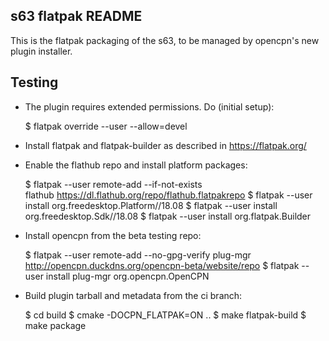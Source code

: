 s63 flatpak README
---------------------

This is the flatpak packaging of the s63, to be managed
by opencpn's new plugin installer.


Testing
-------
  - The plugin requires extended permissions. Do (initial setup):

      $ flatpak override --user --allow=devel

  - Install flatpak and flatpak-builder as described in https://flatpak.org/
  - Enable the flathub repo and install platform packages:
     
      $  flatpak --user remote-add --if-not-exists \
            flathub https://dl.flathub.org/repo/flathub.flatpakrepo
      $ flatpak --user install org.freedesktop.Platform//18.08
      $ flatpak --user install org.freedesktop.Sdk//18.08
      $ flatpak --user install org.flatpak.Builder

  - Install opencpn from the beta testing repo:

      $ flatpak --user remote-add --no-gpg-verify plug-mgr \
           http://opencpn.duckdns.org/opencpn-beta/website/repo
      $ flatpak --user install plug-mgr org.opencpn.OpenCPN

  - Build plugin tarball and metadata from the ci branch:

      $ cd build
      $ cmake -DOCPN_FLATPAK=ON ..
      $ make flatpak-build
      $ make package
